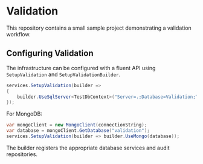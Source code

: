 # Validation

This repository contains a small sample project demonstrating a validation workflow.

## Configuring Validation

The infrastructure can be configured with a fluent API using `SetupValidation` and `SetupValidationBuilder`.

```csharp
services.SetupValidation(builder =>
{
    builder.UseSqlServer<TestDbContext>("Server=.;Database=Validation;Trusted_Connection=True;");
});
```

For MongoDB:

```csharp
var mongoClient = new MongoClient(connectionString);
var database = mongoClient.GetDatabase("validation");
services.SetupValidation(builder => builder.UseMongo(database));
```

The builder registers the appropriate database services and audit repositories.
